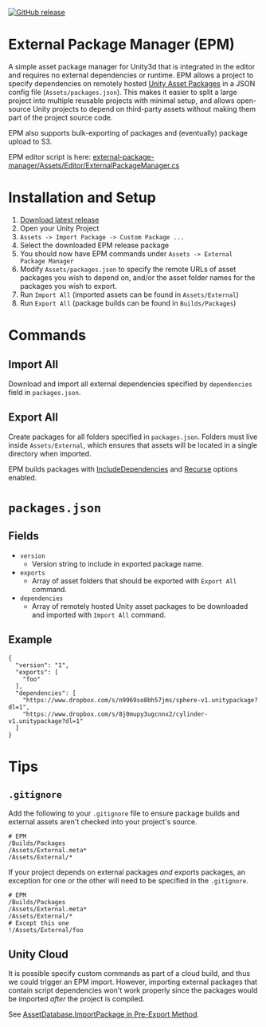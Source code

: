[![GitHub release](https://img.shields.io/github/release/TimeWalkOrg/external-package-manager.svg)]()
# External Package Manager (EPM)
A simple asset package manager for Unity3d that is integrated in the editor and requires no external dependencies or runtime. EPM allows a project to specify dependencies on remotely hosted [Unity Asset Packages](https://docs.unity3d.com/Manual/AssetPackages.html) in a JSON config file (`Assets/packages.json`). This makes it easier to split a large project into multiple reusable projects with minimal setup, and allows open-source Unity projects to depend on third-party assets without making them part of the project source code.

EPM also supports bulk-exporting of packages and (eventually) package upload to S3.

EPM editor script is here: [external-package-manager/Assets/Editor/ExternalPackageManager.cs](https://github.com/TimeWalkOrg/external-package-manager/blob/master/Assets/Editor/ExternalPackageManager.cs)

# Installation and Setup
1. [Download latest release](https://github.com/TimeWalkOrg/external-package-manager/releases)
1. Open your Unity Project
1. `Assets -> Import Package -> Custom Package ...`
1. Select the downloaded EPM release package
1. You should now have EPM commands under `Assets -> External Package Manager`
1. Modify `Assets/packages.json` to specify the remote URLs of asset packages you wish to depend on, and/or the asset folder names for the packages you wish to export.
1. Run `Import All` (imported assets can be found in `Assets/External`)
1. Run `Export All` (package builds can be found in `Builds/Packages`)

# Commands

## Import All

Download and import all external dependencies specified by `dependencies` field in `packages.json`.

## Export All

Create packages for all folders specified in `packages.json`. Folders must live inside `Assets/External`, which ensures that assets will be located in a single directory when imported.

EPM builds packages with [IncludeDependencies](https://docs.unity3d.com/ScriptReference/ExportPackageOptions.IncludeDependencies.html) and [Recurse](https://docs.unity3d.com/ScriptReference/ExportPackageOptions.Recurse.html) options enabled.

# `packages.json`

## Fields
* `version`
  * Version string to include in exported package name.
* `exports`
  * Array of asset folders that should be exported with `Export All` command.
* `dependencies`
  * Array of remotely hosted Unity asset packages to be downloaded and imported with `Import All` command.


## Example
    {
      "version": "1",
      "exports": [
        "foo"
      ],
      "dependencies": [
        "https://www.dropbox.com/s/n9969so8bh57jms/sphere-v1.unitypackage?dl=1",
        "https://www.dropbox.com/s/8j0mupy3ugcnnx2/cylinder-v1.unitypackage?dl=1"
      ]
    }

# Tips

## `.gitignore`

Add the following to your `.gitignore` file to ensure package builds and external assets aren't checked into your project's source.

    # EPM
    /Builds/Packages
    /Assets/External.meta*
    /Assets/External/*

If your project depends on external packages *and* exports packages, an exception for one or the other will need to be specified in the `.gitignore`. 
    
    # EPM
    /Builds/Packages
    /Assets/External.meta*
    /Assets/External/*
    # Except this one
    !/Assets/External/foo

## Unity Cloud

It is possible specify custom commands as part of a cloud build, and thus we could trigger an EPM import. However, importing external packages that contain script dependencies won't work properly since the packages would be imported *after* the project is compiled.

See [AssetDatabase.ImportPackage in Pre-Export Method](https://forum.unity3d.com/threads/assetdatabase-importpackage-in-pre-export-method.418468/).

